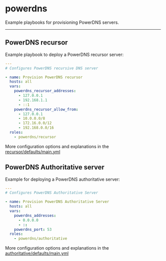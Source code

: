 # powerdns

Example playbooks for provisioning PowerDNS servers.

---

## PowerDNS recursor

Example playbook to deploy a PowerDNS recursor server:

```yml
---
# Configures PowerDNS recursive DNS server

- name: Provision PowerDNS recursor
  hosts: all
  vars:
    powerdns_recursor_addresses:
      - 127.0.0.1
      - 192.168.1.1
      - ::1
    powerdns_recursor_allow_from:
      - 127.0.0.1
      - 10.0.0.0/8
      - 172.16.0.0/12
      - 192.168.0.0/16
  roles:
    - powerdns/recursor
```

More configuration options and explanations in the [recursor/defaults/main.yml](/powerdns/recursor/defaults/main.yml)

## PowerDNS Authoritative server

Example for deploying a PowerDNS authoritative server:

```yml
---
# Configures PowerDNS Authoritative Server

- name: Provision PowerDNS Authoritative Server
  hosts: all
  vars:
    powerdns_addresses:
      - 0.0.0.0
      - ::
    powerdns_port: 53
  roles:
    - powerdns/authoritative
```

More configuration options and explanations in the [authoritative/defaults/main.yml](/powerdns/authoritative/defaults/main.yml)
